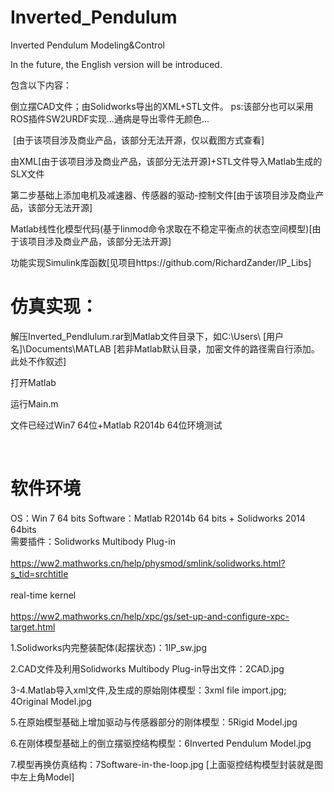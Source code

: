 # Inverted_Pendulum
Inverted Pendulum Modeling&Control

In the future, the English version will be introduced.

包含以下内容：<br>

  倒立摆CAD文件；由Solidworks导出的XML+STL文件。  ps:该部分也可以采用ROS插件SW2URDF实现...通病是导出零件无颜色...<br>
  
  [由于该项目涉及商业产品，该部分无法开源，仅以截图方式查看]<br>
  
  由XML[由于该项目涉及商业产品，该部分无法开源]+STL文件导入Matlab生成的SLX文件<br>
  
  第二步基础上添加电机及减速器、传感器的驱动-控制文件[由于该项目涉及商业产品，该部分无法开源]<br>
  
  Matlab线性化模型代码(基于linmod命令求取在不稳定平衡点的状态空间模型)[由于该项目涉及商业产品，该部分无法开源]<br>
  
  功能实现Simulink库函数[见项目https://github.com/RichardZander/IP_Libs]

  仿真实现：
  <br>
  ================================================================
  
  解压Inverted_Pendlulum.rar到Matlab文件目录下，如C:\Users\ [用户名]\Documents\MATLAB [若非Matlab默认目录，加密文件的路径需自行添加。此处不作叙述]<br>
  
  打开Matlab<br>
  
  运行Main.m <br>
  
  文件已经过Win7 64位+Matlab R2014b 64位环境测试<br>
  
  <br>
  
 软件环境
  <br>
  ================================================================
OS：Win 7 64 bits
Software：Matlab R2014b 64 bits + Solidworks 2014 64bits<br>
需要插件：Solidworks Multibody Plug-in<br>    
          https://ww2.mathworks.cn/help/physmod/smlink/solidworks.html?s_tid=srchtitle<br>        
  real-time kernel<br>    
          https://ww2.mathworks.cn/help/xpc/gs/set-up-and-configure-xpc-target.html

1.Solidworks内完整装配体(起摆状态)：1IP_sw.jpg<br>

2.CAD文件及利用Solidworks Multibody Plug-in导出文件：2CAD.jpg<br>

3-4.Matlab导入xml文件,及生成的原始刚体模型：3xml file import.jpg; 4Original Model.jpg<br>

5.在原始模型基础上增加驱动与传感器部分的刚体模型：5Rigid Model.jpg<br>

6.在刚体模型基础上的倒立摆驱控结构模型：6Inverted Pendulum Model.jpg<br>

7.模型再换仿真结构：7Software-in-the-loop.jpg [上面驱控结构模型封装就是图中左上角Model]<br>  

